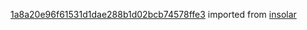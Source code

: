 [1a8a20e96f61531d1dae288b1d02bcb74578ffe3](https://github.com/insolar/insolar/commit/1a8a20e96f61531d1dae288b1d02bcb74578ffe3) imported from [insolar](https://github.com/insolar/insolar)

